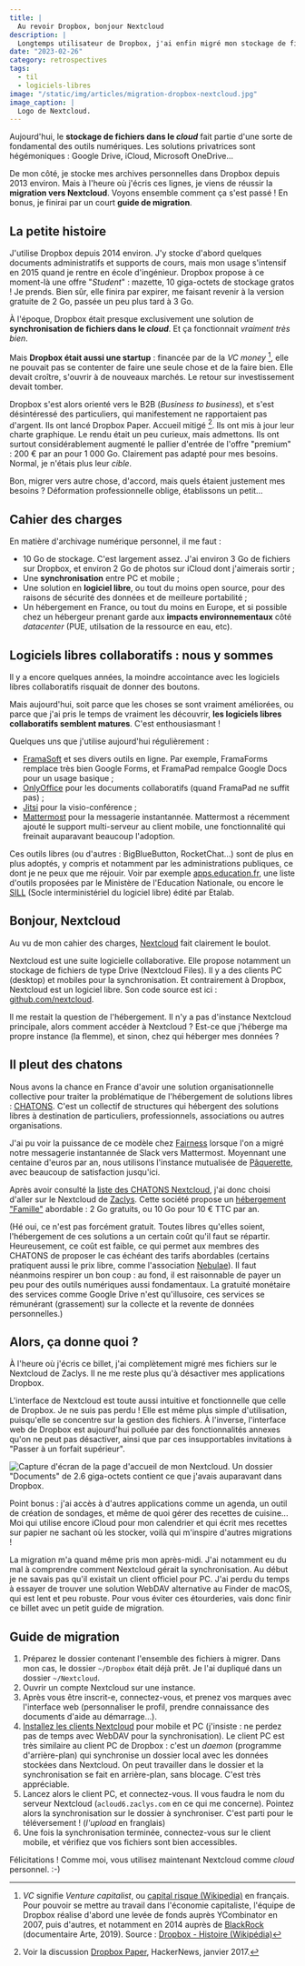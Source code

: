 ```yaml
---
title: |
  Au revoir Dropbox, bonjour Nextcloud
description: |
  Longtemps utilisateur de Dropbox, j'ai enfin migré mon stockage de fichiers personnels sur une solution libre. Je vous raconte pourquoi et comment ça s'est passé.
date: "2023-02-26"
category: retrospectives
tags:
  - til
  - logiciels-libres
image: "/static/img/articles/migration-dropbox-nextcloud.jpg"
image_caption: |
  Logo de Nextcloud.
---
```


Aujourd'hui, le **stockage de fichiers dans le _cloud_** fait partie d'une sorte de fondamental des outils numériques. Les solutions privatrices sont hégémoniques : Google Drive, iCloud, Microsoft OneDrive…

De mon côté, je stocke mes archives personnelles dans Dropbox depuis 2013 environ. Mais à l'heure où j'écris ces lignes, je viens de réussir la **migration vers Nextcloud**. Voyons ensemble comment ça s'est passé ! En bonus, je finirai par un court **guide de migration**.

## La petite histoire

J'utilise Dropbox depuis 2014 environ. J'y stocke d'abord quelques documents administratifs et supports de cours, mais mon usage s'intensif en 2015 quand je rentre en école d'ingénieur. Dropbox propose à ce moment-là une offre "_Student_" : mazette, 10 giga-octets de stockage gratos ! Je prends. Bien sûr, elle finira par expirer, me faisant revenir à la version gratuite de 2 Go, passée un peu plus tard à 3 Go.

À l'époque, Dropbox était presque exclusivement une solution de **synchronisation de fichiers dans le _cloud_**. Et ça fonctionnait _vraiment très bien_.

Mais **Dropbox était aussi une startup** : financée par de la _VC money_ [^0], elle ne pouvait pas se contenter de faire une seule chose et de la faire bien. Elle devait croître, s'ouvrir à de nouveaux marchés. Le retour sur investissement devait tomber.

[^0]: _VC_ signifie _Venture capitalist_, ou [capital risque (Wikipedia)](https://fr.wikipedia.org/wiki/Capital_risque) en français. Pour pouvoir se mettre au travail dans l'économie capitaliste, l'équipe de Dropbox réalise d'abord une levée de fonds auprès YCombinator en 2007, puis d'autres, et notamment en 2014 auprès de [BlackRock](https://www.youtube.com/watch?v=voSty1nfU-Q) (documentaire Arte, 2019). Source : [Dropbox - Histoire (Wikipédia)](https://fr.wikipedia.org/wiki/Dropbox#Histoire)

Dropbox s'est alors orienté vers le B2B (_Business to business_), et s'est désintéressé des particuliers, qui manifestement ne rapportaient pas d'argent. Ils ont lancé Dropbox Paper. Accueil mitigé [^1]. Ils ont mis à jour leur charte graphique. Le rendu était un peu curieux, mais admettons. Ils ont surtout considérablement augmenté le pallier d'entrée de l'offre "premium" : 200 € par an pour 1 000 Go. Clairement pas adapté pour mes besoins. Normal, je n'étais plus leur _cible_.

[^1]: Voir la discussion [Dropbox Paper](https://news.ycombinator.com/item?id=13523774), HackerNews, janvier 2017.

Bon, migrer vers autre chose, d'accord, mais quels étaient justement mes besoins ? Déformation professionnelle oblige, établissons un petit…

## Cahier des charges

En matière d'archivage numérique personnel, il me faut :

* 10 Go de stockage. C'est largement assez. J'ai environ 3 Go de fichiers sur Dropbox, et environ 2 Go de photos sur iCloud dont j'aimerais sortir ;
* Une **synchronisation** entre PC et mobile ;
* Une solution en **logiciel libre**, ou tout du moins open source, pour des raisons de sécurité des données et de meilleure portabilité ;
* Un hébergement en France, ou tout du moins en Europe, et si possible chez un hébergeur prenant garde aux **impacts environnementaux** côté _datacenter_ (PUE, utilsation de la ressource en eau, etc).

## Logiciels libres collaboratifs : nous y sommes

Il y a encore quelques années, la moindre accointance avec les logiciels libres collaboratifs risquait de donner des boutons.

Mais aujourd'hui, soit parce que les choses se sont vraiment améliorées, ou parce que j'ai pris le temps de vraiment les découvrir, **les logiciels libres collaboratifs semblent matures**. C'est enthousiasmant !

Quelques uns que j'utilise aujourd'hui régulièrement :

* [FramaSoft](https://framasoft.org) et ses divers outils en ligne. Par exemple, FramaForms remplace très bien Google Forms, et FramaPad rempalce Google Docs pour un usage basique ;
* [OnlyOffice](https://onlyoffice.com) pour les documents collaboratifs (quand FramaPad ne suffit pas) ;
* [Jitsi](https://meet.jit.si) pour la visio-conférence ;
* [Mattermost](https://mattermost.com) pour la messagerie instantannée. Mattermost a récemment ajouté le support multi-serveur au client mobile, une fonctionnalité qui freinait auparavant beaucoup l'adoption.

Ces outils libres (ou d'autres : BigBlueButton, RocketChat...) sont de plus en plus adoptés, y compris et notamment par les administrations publiques, ce dont je ne peux que me réjouir. Voir par exemple [apps.education.fr](https://apps.education.fr/), une liste d'outils proposées par le Ministère de l'Education Nationale, ou encore le [SILL](https://sill.etalab.gouv.fr/software) (Socle interministériel du logiciel libre) édité par Etalab.

## Bonjour, Nextcloud

Au vu de mon cahier des charges, [Nextcloud](https://nextcloud.com/) fait clairement le boulot.

Nextcloud est une suite logicielle collaborative. Elle propose notamment un stockage de fichiers de type Drive (Nextcloud Files). Il y a des clients PC (desktop) et mobiles pour la synchronisation. Et contrairement à Dropbox, Nextcloud est un logiciel libre. Son code source est ici : [github.com/nextcloud](https://github.com/nextcloud).

Il me restait la question de l'hébergement. Il n'y a pas d'instance Nextcloud principale, alors comment accéder à Nextcloud ? Est-ce que j'héberge ma propre instance (la flemme), et sinon, chez qui héberger mes données ?

## Il pleut des chatons

Nous avons la chance en France d'avoir une solution organisationnelle collective pour traiter la problématique de l'hébergement de solutions libres : [CHATONS](https://chatons.org). C'est un collectif de structures qui hébergent des solutions libres à destination de particuliers, professionnels, associations ou autres organisations.

J'ai pu voir la puissance de ce modèle chez [Fairness](https://fairness.coop) lorsque l'on a migré notre messagerie instantannée de Slack vers Mattermost. Moyennant une centaine d'euros par an, nous utilisons l'instance mutualisée de [Pâquerette](https://paquerette.eu), avec beaucoup de satisfaction jusqu'ici.

Après avoir consulté la [liste des CHATONS Nextcloud](https://www.chatons.org/search/by-service?service_type_target_id=All&field_alternatives_aux_services_target_id=All&field_software_target_id=271&field_is_shared_value=All&title=), j'ai donc choisi d'aller sur le Nextcloud de [Zaclys](https://zaclys.com). Cette société propose un [hébergement "Famille"](https://www.zaclys.com/quel-cloud-pour-mes-besoins/) abordable : 2 Go gratuits, ou 10 Go pour 10 € TTC par an.

(Hé oui, ce n'est pas forcément gratuit. Toutes libres qu'elles soient, l'hébergement de ces solutions a un certain coût qu'il faut se répartir. Heureusement, ce coût est faible, ce qui permet aux membres des CHATONS de proposer le cas échéant des tarifs abordables (certains pratiquent aussi le prix libre, comme l'association [Nebulae](https://wiki.nebulae.co/books/informations-administratives/page/le-prix-libre-conscient/)). Il faut néanmoins respirer un bon coup : au fond, il est raisonnable de payer un peu pour des outils numériques aussi fondamentaux. La gratuité monétaire des services comme Google Drive n'est qu'illusoire, ces services se rémunérant (grassement) sur la collecte et la revente de données personnelles.)

## Alors, ça donne quoi ?

À l'heure où j'écris ce billet, j'ai complètement migré mes fichiers sur le Nextcloud de Zaclys. Il ne me reste plus qu'à désactiver mes applications Dropbox.

L'interface de Nextcloud est toute aussi intuitive et fonctionnelle que celle de Dropbox. Je ne suis pas perdu ! Elle est même plus simple d'utilisation, puisqu'elle se concentre sur la gestion des fichiers. À l'inverse, l'interface web de Dropbox est aujourd'hui polluée par des fonctionnalités annexes qu'on ne peut pas désactiver, ainsi que par ces insupportables invitations à "Passer à un forfait supérieur".

![Capture d'écran de la page d'accueil de mon Nextcloud. Un dossier "Documents" de 2.6 giga-octets contient ce que j'avais auparavant dans Dropbox.](/static/img/nextcloud-home.png)

Point bonus : j'ai accès à d'autres applications comme un agenda, un outil de création de sondages, et même de quoi gérer des recettes de cuisine... Moi qui utilise encore iCloud pour mon calendrier et qui écrit mes recettes sur papier ne sachant où les stocker, voilà qui m'inspire d'autres migrations !

La migration m'a quand même pris mon après-midi. J'ai notamment eu du mal à comprendre comment Nextcloud gérait la synchronisation. Au début je ne savais pas qu'il existait un client officiel pour PC. J'ai perdu du temps à essayer de trouver une solution WebDAV alternative au Finder de macOS, qui est lent et peu robuste. Pour vous éviter ces étourderies, vais donc finir ce billet avec un petit guide de migration.

## Guide de migration

1. Préparez le dossier contenant l'ensemble des fichiers à migrer. Dans mon cas, le dossier `~/Dropbox` était déjà prêt. Je l'ai dupliqué dans un dossier `~/Nextcloud`.
2. Ouvrir un compte Nextcloud sur une instance.
3. Après vous être inscrit-e, connectez-vous, et prenez vos marques avec l'interface web (personnaliser le profil, prendre connaissance des documents d'aide au démarrage...).
4. [Installez les clients Nextcloud](https://nextcloud.com/install/) pour mobile et PC (j'insiste : ne perdez pas de temps avec WebDAV pour la synchronisation). Le client PC est très similaire au client PC de Dropbox : c'est un _daemon_ (programme d'arrière-plan) qui synchronise un dossier local avec les données stockées dans Nextcloud. On peut travailler dans le dossier et la synchronisation se fait en arrière-plan, sans blocage. C'est très appréciable.
5. Lancez alors le client PC, et connectez-vous. Il vous faudra le nom du serveur Nextcloud (`acloud6.zaclys.com` en ce qui me concerne). Pointez alors la synchronisation sur le dossier à synchroniser. C'est parti pour le téléversement ! (_l'upload_ en franglais)
6. Une fois la synchronisation terminée, connectez-vous sur le client mobile, et vérifiez que vos fichiers sont bien accessibles.

Félicitations ! Comme moi, vous utilisez maintenant Nextcloud comme _cloud_ personnel. :-)
